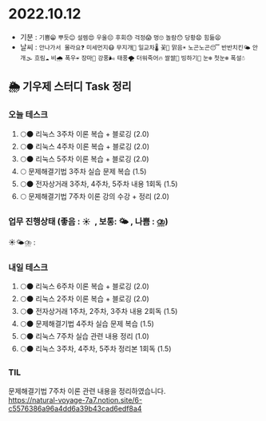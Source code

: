 # 2022.10.12

- 기분 : `기쁨😁` `뿌듯😊` `설렘😍` `우울😔` `후회😓` `걱정😱` `멍🙄` `놀람😯` `당황😧` `힘듦😫`
- 날씨 : `안나가서 몰라요❓` `미세먼지😷` `무지개🌈` `일교차🌡️` `꽃🌸` `맑음☀️` `노곤노곤😴` `반반치킨🌤️` `안개🌫️` `흐림☁️` `비🌧️` `폭우☔` `장마🌊` `강풍🌬️` `태풍🌪️` `더워죽어🔥` `쌀쌀🥶` `빙하기🧊` `눈❄️` `첫눈❄️` `폭설☃️`

## 🌦️ 기우제 스터디 Task 정리

### 오늘 테스크

1. 🌕🌑 리눅스 3주차 이론 복습 + 블로깅 (2.0)
2. 🌕🌑 리눅스 4주차 이론 복습 + 블로깅 (2.0)
3. 🌕🌑 리눅스 5주차 이론 복습 + 블로깅 (2.0)
4. 🌕 문제해결기법 3주차 실습 문제 복습 (1.5)
5. 🌕🌑 전자상거래 3주차, 4주차, 5주차 내용 1회독 (1.5)
6. 🌕 문제해결기법 7주차 이론 강의 수강 + 정리 (2.0)

### 업무 진행상태 (좋음 : ☀  , 보통: 🌤 , 나쁨 : ⛈)

☀🌤⛈ :

### 내일 테스크

1. 🌕🌑 리눅스 6주차 이론 복습 + 블로깅 (2.0)
2. 🌕🌑 리눅스 2주차 이론 복습 + 블로깅 (2.0)
3. 🌕🌑 전자상거래 1주차, 2주차, 3주차 내용 2회독 (1.5)
4. 🌕🌑 문제해결기법 4주차 실습 문제 복습 (1.5)
5. 🌕🌑 리눅스 7주차 실습 관련 내용 정리 (1.0)
6. 🌕🌑 리눅스 3주차, 4주차, 5주차 정리본 1회독 (1.5)

### TIL

문제해결기법 7주차 이론 관련 내용을 정리하였습니다.  
https://natural-voyage-7a7.notion.site/6-c5576386a96a4dd6a39b43cad6edf8a4
